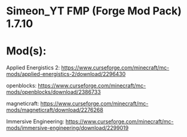 # Simeon_YT FMP (Forge Mod Pack) 1.7.10

# Mod(s):

Applied Energistics 2: https://www.curseforge.com/minecraft/mc-mods/applied-energistics-2/download/2296430

openblocks:            https://www.curseforge.com/minecraft/mc-mods/openblocks/download/2386733

magneticraft:          https://www.curseforge.com/minecraft/mc-mods/magneticraft/download/2276268

Immersive Engineering: https://www.curseforge.com/minecraft/mc-mods/immersive-engineering/download/2299019
